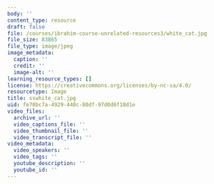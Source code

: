 ```yaml
---
body: ''
content_type: resource
draft: false
file: /courses/ibrahim-course-unrelated-resources3/white_cat.jpg
file_size: 83865
file_type: image/jpeg
image_metadata:
  caption: ''
  credit: ''
  image-alt: ''
learning_resource_types: []
license: https://creativecommons.org/licenses/by-nc-sa/4.0/
resourcetype: Image
title: sswhite_cat.jpg
uid: fe70bc7a-4929-440c-80df-97d0d6f18d1e
video_files:
  archive_url: ''
  video_captions_file: ''
  video_thumbnail_file: ''
  video_transcript_file: ''
video_metadata:
  video_speakers: ''
  video_tags: ''
  youtube_description: ''
  youtube_id: ''
---
```

